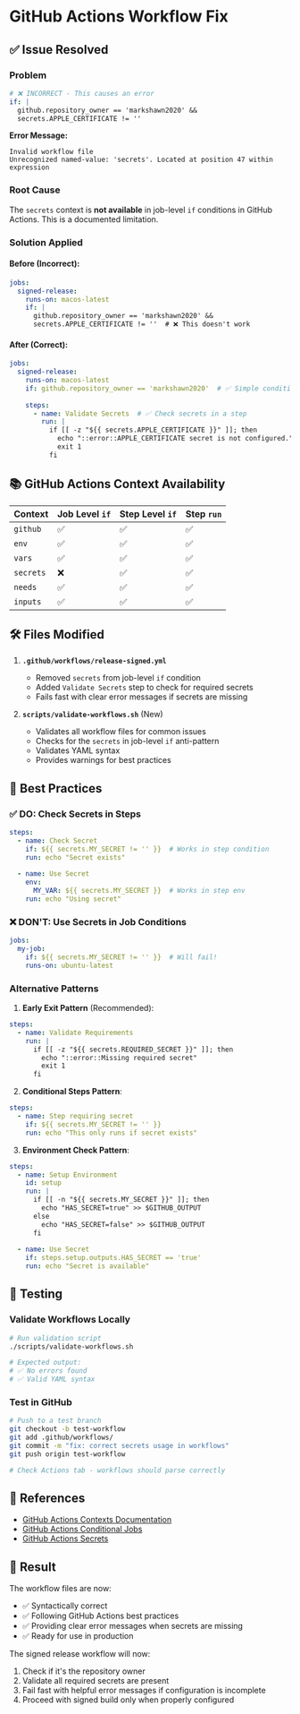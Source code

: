 # GitHub Actions Workflow Fix

## ✅ Issue Resolved

### Problem
```yaml
# ❌ INCORRECT - This causes an error
if: |
  github.repository_owner == 'markshawn2020' &&
  secrets.APPLE_CERTIFICATE != ''
```

**Error Message:**
```
Invalid workflow file
Unrecognized named-value: 'secrets'. Located at position 47 within expression
```

### Root Cause
The `secrets` context is **not available** in job-level `if` conditions in GitHub Actions. This is a documented limitation.

### Solution Applied

#### Before (Incorrect):
```yaml
jobs:
  signed-release:
    runs-on: macos-latest
    if: |
      github.repository_owner == 'markshawn2020' &&
      secrets.APPLE_CERTIFICATE != ''  # ❌ This doesn't work
```

#### After (Correct):
```yaml
jobs:
  signed-release:
    runs-on: macos-latest
    if: github.repository_owner == 'markshawn2020'  # ✅ Simple condition
    
    steps:
      - name: Validate Secrets  # ✅ Check secrets in a step
        run: |
          if [[ -z "${{ secrets.APPLE_CERTIFICATE }}" ]]; then
            echo "::error::APPLE_CERTIFICATE secret is not configured."
            exit 1
          fi
```

## 📚 GitHub Actions Context Availability

| Context | Job Level `if` | Step Level `if` | Step `run` |
|---------|---------------|-----------------|------------|
| `github` | ✅ | ✅ | ✅ |
| `env` | ✅ | ✅ | ✅ |
| `vars` | ✅ | ✅ | ✅ |
| `secrets` | ❌ | ✅ | ✅ |
| `needs` | ✅ | ✅ | ✅ |
| `inputs` | ✅ | ✅ | ✅ |

## 🛠 Files Modified

1. **`.github/workflows/release-signed.yml`**
   - Removed `secrets` from job-level `if` condition
   - Added `Validate Secrets` step to check for required secrets
   - Fails fast with clear error messages if secrets are missing

2. **`scripts/validate-workflows.sh`** (New)
   - Validates all workflow files for common issues
   - Checks for the `secrets` in job-level `if` anti-pattern
   - Validates YAML syntax
   - Provides warnings for best practices

## 🎯 Best Practices

### ✅ DO: Check Secrets in Steps
```yaml
steps:
  - name: Check Secret
    if: ${{ secrets.MY_SECRET != '' }}  # Works in step condition
    run: echo "Secret exists"
    
  - name: Use Secret
    env:
      MY_VAR: ${{ secrets.MY_SECRET }}  # Works in step env
    run: echo "Using secret"
```

### ❌ DON'T: Use Secrets in Job Conditions
```yaml
jobs:
  my-job:
    if: ${{ secrets.MY_SECRET != '' }}  # Will fail!
    runs-on: ubuntu-latest
```

### Alternative Patterns

1. **Early Exit Pattern** (Recommended):
```yaml
steps:
  - name: Validate Requirements
    run: |
      if [[ -z "${{ secrets.REQUIRED_SECRET }}" ]]; then
        echo "::error::Missing required secret"
        exit 1
      fi
```

2. **Conditional Steps Pattern**:
```yaml
steps:
  - name: Step requiring secret
    if: ${{ secrets.MY_SECRET != '' }}
    run: echo "This only runs if secret exists"
```

3. **Environment Check Pattern**:
```yaml
steps:
  - name: Setup Environment
    id: setup
    run: |
      if [[ -n "${{ secrets.MY_SECRET }}" ]]; then
        echo "HAS_SECRET=true" >> $GITHUB_OUTPUT
      else
        echo "HAS_SECRET=false" >> $GITHUB_OUTPUT
      fi
      
  - name: Use Secret
    if: steps.setup.outputs.HAS_SECRET == 'true'
    run: echo "Secret is available"
```

## 🧪 Testing

### Validate Workflows Locally
```bash
# Run validation script
./scripts/validate-workflows.sh

# Expected output:
# ✅ No errors found
# ✅ Valid YAML syntax
```

### Test in GitHub
```bash
# Push to a test branch
git checkout -b test-workflow
git add .github/workflows/
git commit -m "fix: correct secrets usage in workflows"
git push origin test-workflow

# Check Actions tab - workflows should parse correctly
```

## 📖 References

- [GitHub Actions Contexts Documentation](https://docs.github.com/en/actions/learn-github-actions/contexts)
- [GitHub Actions Conditional Jobs](https://docs.github.com/en/actions/using-jobs/using-conditions-to-control-job-execution)
- [GitHub Actions Secrets](https://docs.github.com/en/actions/security-guides/encrypted-secrets)

## 🎉 Result

The workflow files are now:
- ✅ Syntactically correct
- ✅ Following GitHub Actions best practices
- ✅ Providing clear error messages when secrets are missing
- ✅ Ready for use in production

The signed release workflow will now:
1. Check if it's the repository owner
2. Validate all required secrets are present
3. Fail fast with helpful error messages if configuration is incomplete
4. Proceed with signed build only when properly configured